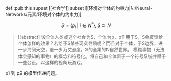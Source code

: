 def::pub this supset [[社会学]] subset [[环境对个体的约束力|λ:/Neural-Networks/元素/环境对个体的约束力]]


$$
S = \{ p_i \: | \:i ∈ N^* \}, \ S \supset N
$$

>[!abstract]
>设全体人类或这个社会为S，个体为p，p作用于S，S会反馈给个体怎样的效果？若给予S某些现实性质呢？而且对于个体，于S边界，进一步海阔天空，退一步万丈悬崖。S的全集的N自然世界。
>模糊事物（无法体会感知的事物）的概念和符号化。将自己和全体置于一个符号系统并赋予一些公设。以这样的视角玩游戏。


p1 到 p2 的模型传递问题。

